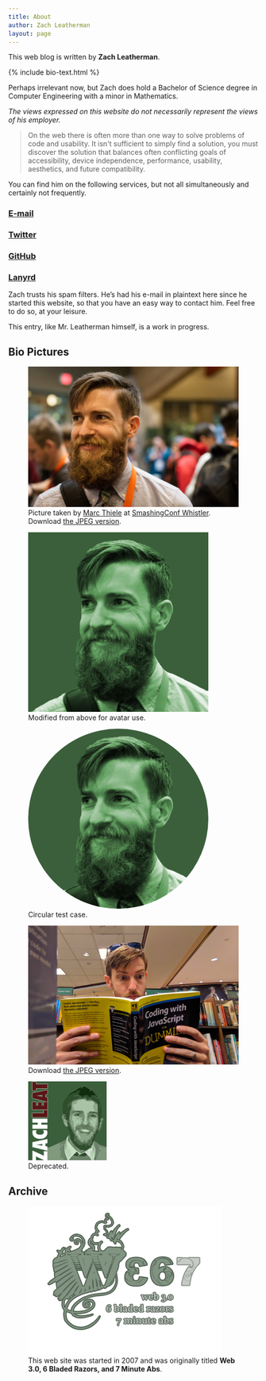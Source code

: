 ```yaml
---
title: About
author: Zach Leatherman
layout: page
---
```


This web blog is written by **Zach Leatherman**. 

{% include bio-text.html %}

Perhaps irrelevant now, but Zach does hold a Bachelor of Science degree in Computer Engineering with a minor in Mathematics.

*The views expressed on this website do not necessarily represent the views of his employer.*

 > On the web there is often more than one way to solve problems of code and usability. It isn't sufficient to simply find a solution, you must discover the solution that balances often conflicting goals of accessibility, device independence, performance, usability, aesthetics, and future compatibility.

You can find him on the following services, but not all simultaneously and certainly not frequently.
    
### [E-mail](mailto:zachleatherman@gmail.com)

### [Twitter](http://twitter.com/zachleat)

### [GitHub](http://github.com/zachleat)

### [Lanyrd](http://lanyrd.com/profile/zachleat/)
  
Zach trusts his spam filters. He’s had his e-mail in plaintext here since he started this website, so that you have an easy way to contact him. Feel free to do so, at your leisure.

This entry, like Mr. Leatherman himself, is a work in progress.

## Bio Pictures

<figure>
	<picture>
		<source type="image/webp" srcset="/img/bio.webp">
		<img src="/img/bio.jpg" alt="Just a picture of my face.">
	</picture>
	<figcaption>Picture taken by <a href="https://twitter.com/marcthiele">Marc Thiele</a> at <a href="https://smashingconf.com/whistler-2014/">SmashingConf Whistler</a>. Download <a href="/img/bio.jpg">the JPEG version</a>.</figcaption>
</figure>

<figure>
	<img src="/img/avatar-big.png" alt="" style="max-width: 363px">
	<figcaption>Modified from above for avatar use.</figcaption>
</figure>

<figure>
	<img src="/img/avatar-big.png" alt="" style="max-width: 363px; border-radius: 50%;">
	<figcaption>Circular test case.</figcaption>
</figure>

<figure>
	<picture>
		<source type="image/webp" srcset="/img/reading.webp">
		<img src="/img/reading.jpg" alt="Reading in the book store, Coding with JavaScript for Dummies.">
	</picture>
	<figcaption>Download <a href="/img/reading.jpg">the JPEG version</a>.</figcaption>
</figure>

<figure>
	<img src="/img/avatar-old.png" alt="" style="max-width: 158px">
	<figcaption>Deprecated.</figcaption>
</figure>

## Archive

<figure>
	<img src="/web/img/web367.png" alt="Web 367 Logo">
	<figcaption>This web site was started in 2007 and was originally titled <strong>Web 3.0, 6 Bladed Razors, and 7 Minute Abs</strong>.</figcaption>
</figure>

